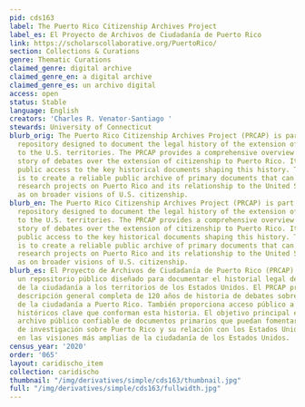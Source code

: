 ```yaml
---
pid: cds163
label: The Puerto Rico Citizenship Archives Project
label_es: El Proyecto de Archivos de Ciudadanía de Puerto Rico
link: https://scholarscollaborative.org/PuertoRico/
section: Collections & Curations
genre: Thematic Curations
claimed_genre: digital archive
claimed_genre_en: a digital archive
claimed_genre_es: un archivo digital
access: open
status: Stable
language: English
creators: 'Charles R. Venator-Santiago '
stewards: University of Connecticut
blurb_orig: The Puerto Rico Citizenship Archives Project (PRCAP) is part of a public
  repository designed to document the legal history of the extension of citizenship
  to the U.S. territories. The PRCAP provides a comprehensive overview of 120+ year
  story of debates over the extension of citizenship to Puerto Rico. It also provides
  public access to the key historical documents shaping this history. The main goal
  is to create a reliable public archive of primary documents that can foster new
  research projects on Puerto Rico and its relationship to the United States as well
  as on broader visions of U.S. citizenship.
blurb_en: The Puerto Rico Citizenship Archives Project (PRCAP) is part of a public
  repository designed to document the legal history of the extension of citizenship
  to the U.S. territories. The PRCAP provides a comprehensive overview of 120+ year
  story of debates over the extension of citizenship to Puerto Rico. It also provides
  public access to the key historical documents shaping this history. The main goal
  is to create a reliable public archive of primary documents that can foster new
  research projects on Puerto Rico and its relationship to the United States as well
  as on broader visions of U.S. citizenship.
blurb_es: El Proyecto de Archivos de Ciudadanía de Puerto Rico (PRCAP) es parte de
  un repositorio público diseñado para documentar el historial legal de la extensión
  de la ciudadanía a los territorios de los Estados Unidos. El PRCAP proporciona una
  descripción general completa de 120 años de historia de debates sobre la extensión
  de la ciudadanía a Puerto Rico. También proporciona acceso público a los documentos
  históricos clave que conforman esta historia. El objetivo principal es crear un
  archivo público confiable de documentos primarios que puedan fomentar nuevos proyectos
  de investigación sobre Puerto Rico y su relación con los Estados Unidos, así como
  en las visiones más amplias de la ciudadanía de los Estados Unidos.
census_year: '2020'
order: '065'
layout: caridischo_item
collection: caridischo
thumbnail: "/img/derivatives/simple/cds163/thumbnail.jpg"
full: "/img/derivatives/simple/cds163/fullwidth.jpg"
---
```

